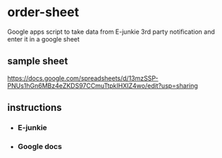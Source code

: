 # order-sheet
Google apps script to take data from E-junkie 3rd party notification and enter it in a google sheet


## sample sheet
https://docs.google.com/spreadsheets/d/13mzSSP-PNUs1hGn6MBz4eZKDS97CCmuTtpkIHXIZ4wo/edit?usp=sharing

## instructions

* ### E-junkie
* ### Google docs
